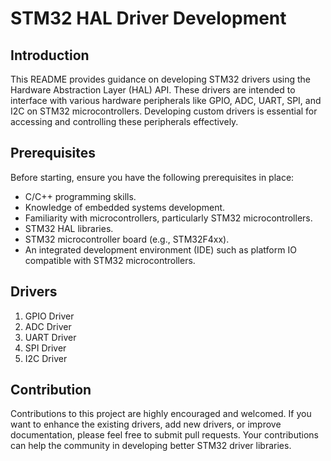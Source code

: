 # STM32 HAL Driver Development

## Introduction

This README provides guidance on developing STM32 drivers using the Hardware Abstraction Layer (HAL) API. These drivers are intended to interface with various hardware peripherals like GPIO, ADC, UART, SPI, and I2C on STM32 microcontrollers. Developing custom drivers is essential for accessing and controlling these peripherals effectively.

## Prerequisites

Before starting, ensure you have the following prerequisites in place:

* C/C++ programming skills.
* Knowledge of embedded systems development.
* Familiarity with microcontrollers, particularly STM32 microcontrollers.
* STM32 HAL libraries.
* STM32 microcontroller board (e.g., STM32F4xx).
* An integrated development environment (IDE) such as platform IO compatible with STM32 microcontrollers.

## Drivers

1. GPIO Driver
2. ADC Driver
3. UART Driver
4. SPI Driver
5. I2C Driver

## Contribution

Contributions to this project are highly encouraged and welcomed. If you want to enhance the existing drivers, add new drivers, or improve documentation, please feel free to submit pull requests. Your contributions can help the community in developing better STM32 driver libraries.
